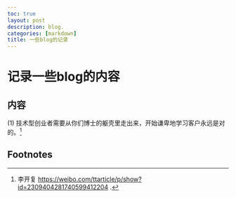 ```yaml
---
toc: true
layout: post
description: blog.
categories: [markdown]
title: 一些blog的记录
---
```

# 记录一些blog的内容

## 内容
(1) 技术型创业者需要从你们博士的躯壳里走出来，开始谦卑地学习客户永远是对的。[^1]

<!---
(2) 对内卷的思考。 虽然大家很多人都讨论内卷，甚至讨厌和反对内卷，感觉这个里面有一个很本质的问题没有解决，讨论这个东西就毫无意义。不能给每一个人一个体面追求自己内心的东西的条件（包括硬件条件，如经济;软件条件，如价值观），有内卷条件的人都不会主动放弃内卷的资格。

首先，要思考的是，哪一些人是支持内卷的？显然，农村的学生他们显然是支持内卷的。不考虑地区的差异，就同一个省份，以湖北为例，华师一的学生他们的保底是武大华科（那些高考发挥不好的），但是那些小县城的一中的一些优秀的学生，能考上武大华科已经是发挥的较好。这个能说明华师一的大多数的学生都比小县城一中的优秀的学生聪明吗？更不要说是整个中国地域不平衡了，人大附中的学生，他们觉得考不上清华北大是失败的，难道他们就真的比广大其他城市的学生聪明吗？而农村的学生，他们为了达到别人的起点，也只能通过内卷的方式去解决。哪一些明白人（相对盲目跟风的人）是反对内卷的？显然是为了保护自己的利益考虑的人，或者不愿意付出更多的努力来守住自己目前位置的人。所以，在自己表达的时候，自己有没有这个条件，才是每个人应该思考的问题。

其次，很多人认为那些底层的人需要内卷，底层次与高层次只是相对的。其实高层次的人也内卷，比如[清华的学生说任何东西都可以KPI](https://www.bilibili.com/video/BV1ng4y187hV/)，还有[手握7篇顶会还要抄袭的硕士生](https://www.zhihu.com/question/480075870)，他们已经有一个很好起点了，但是他们还是内卷的。

最后，内卷不是盲目的内卷，而是要做有意义的事，如果内卷是提高自己的竞争力，能提升自己的幸福感是有意义的。
-->

<!---

(2)  用随机梯度下降来优化人生 [^2]。

-->

## Footnotes



[^1]: 李开复 https://weibo.com/ttarticle/p/show?id=2309404281740599412204 .

<!---
[^2]: https://zhuanlan.zhihu.com/p/414009313
-->
